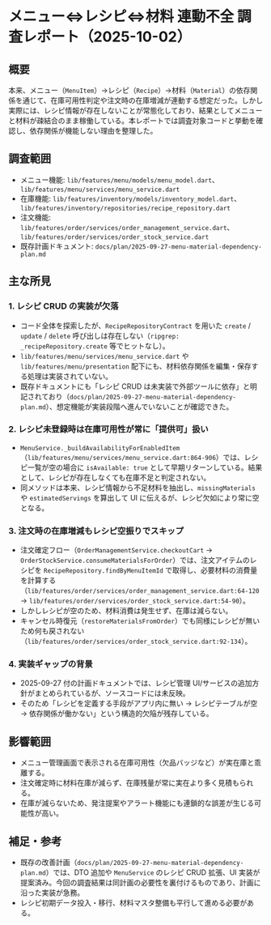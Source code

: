 # メニュー⇔レシピ⇔材料 連動不全 調査レポート（2025-10-02）

## 概要
本来、メニュー（`MenuItem`）→レシピ（`Recipe`）→材料（`Material`）の依存関係を通じて、在庫可用性判定や注文時の在庫増減が連動する想定だった。しかし実際には、レシピ情報が存在しないことが常態化しており、結果としてメニューと材料が疎結合のまま稼働している。本レポートでは調査対象コードと挙動を確認し、依存関係が機能しない理由を整理した。

## 調査範囲
- メニュー機能: `lib/features/menu/models/menu_model.dart`、`lib/features/menu/services/menu_service.dart`
- 在庫機能: `lib/features/inventory/models/inventory_model.dart`、`lib/features/inventory/repositories/recipe_repository.dart`
- 注文機能: `lib/features/order/services/order_management_service.dart`、`lib/features/order/services/order_stock_service.dart`
- 既存計画ドキュメント: `docs/plan/2025-09-27-menu-material-dependency-plan.md`

## 主な所見

### 1. レシピ CRUD の実装が欠落
- コード全体を探索したが、`RecipeRepositoryContract` を用いた `create` / `update` / `delete` 呼び出しは存在しない（`ripgrep: _recipeRepository.create` 等でヒットなし）。
- `lib/features/menu/services/menu_service.dart` や `lib/features/menu/presentation` 配下にも、材料依存関係を編集・保存する処理は実装されていない。
- 既存ドキュメントにも「レシピ CRUD は未実装で外部ツールに依存」と明記されており（`docs/plan/2025-09-27-menu-material-dependency-plan.md`）、想定機能が実装段階へ進んでいないことが確認できた。

### 2. レシピ未登録時は在庫可用性が常に「提供可」扱い
- `MenuService._buildAvailabilityForEnabledItem`（`lib/features/menu/services/menu_service.dart:864-906`）では、レシピ一覧が空の場合に `isAvailable: true` として早期リターンしている。結果として、レシピが存在しなくても在庫不足と判定されない。
- 同メソッドは本来、レシピ情報から不足材料を抽出し、`missingMaterials` や `estimatedServings` を算出して UI に伝えるが、レシピ欠如により常に空となる。

### 3. 注文時の在庫増減もレシピ空振りでスキップ
- 注文確定フロー（`OrderManagementService.checkoutCart` → `OrderStockService.consumeMaterialsForOrder`）では、注文アイテムのレシピを `RecipeRepository.findByMenuItemId` で取得し、必要材料の消費量を計算する（`lib/features/order/services/order_management_service.dart:64-120` → `lib/features/order/services/order_stock_service.dart:54-90`）。
- しかしレシピが空のため、材料消費は発生せず、在庫は減らない。
- キャンセル時復元（`restoreMaterialsFromOrder`）でも同様にレシピが無いため何も戻されない（`lib/features/order/services/order_stock_service.dart:92-134`）。

### 4. 実装ギャップの背景
- 2025-09-27 付の計画ドキュメントでは、レシピ管理 UI/サービスの追加方針がまとめられているが、ソースコードには未反映。
- そのため「レシピを定義する手段がアプリ内に無い → レシピテーブルが空 → 依存関係が働かない」という構造的欠陥が残存している。

## 影響範囲
- メニュー管理画面で表示される在庫可用性（欠品バッジなど）が実在庫と乖離する。
- 注文確定時に材料在庫が減らず、在庫残量が常に実在より多く見積もられる。
- 在庫が減らないため、発注提案やアラート機能にも連鎖的な誤差が生じる可能性が高い。

## 補足・参考
- 既存の改善計画（`docs/plan/2025-09-27-menu-material-dependency-plan.md`）では、DTO 追加や `MenuService` のレシピ CRUD 拡張、UI 実装が提案済み。今回の調査結果は同計画の必要性を裏付けるものであり、計画に沿った実装が急務。
- レシピ初期データ投入・移行、材料マスタ整備も平行して進める必要がある。
